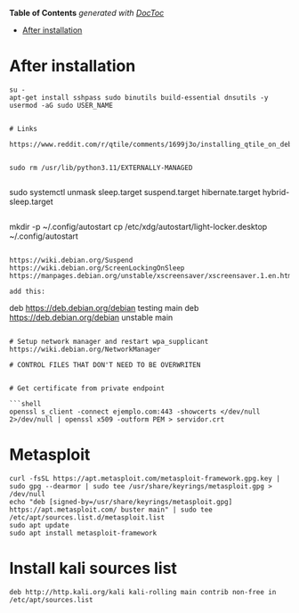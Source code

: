 <!-- START doctoc generated TOC please keep comment here to allow auto update -->
<!-- DON'T EDIT THIS SECTION, INSTEAD RE-RUN doctoc TO UPDATE -->
**Table of Contents**  *generated with [DocToc](https://github.com/thlorenz/doctoc)*

- [After installation](#after-installation)

<!-- END doctoc generated TOC please keep comment here to allow auto update -->

# After installation

```shell
su -
apt-get install sshpass sudo binutils build-essential dnsutils -y
usermod -aG sudo USER_NAME
```


```

# Links

https://www.reddit.com/r/qtile/comments/1699j3o/installing_qtile_on_debian_12_bookworm_guide/


sudo rm /usr/lib/python3.11/EXTERNALLY-MANAGED


```
sudo systemctl unmask sleep.target suspend.target hibernate.target hybrid-sleep.target
```

```
mkdir -p ~/.config/autostart
cp /etc/xdg/autostart/light-locker.desktop ~/.config/autostart
```

https://wiki.debian.org/Suspend
https://wiki.debian.org/ScreenLockingOnSleep
https://manpages.debian.org/unstable/xscreensaver/xscreensaver.1.en.html

add this:

```
deb https://deb.debian.org/debian testing main
deb https://deb.debian.org/debian unstable main
```

# Setup network manager and restart wpa_supplicant
https://wiki.debian.org/NetworkManager

# CONTROL FILES THAT DON'T NEED TO BE OVERWRITEN


# Get certificate from private endpoint

```shell
openssl s_client -connect ejemplo.com:443 -showcerts </dev/null 2>/dev/null | openssl x509 -outform PEM > servidor.crt
```

# Metasploit 

```shell
curl -fsSL https://apt.metasploit.com/metasploit-framework.gpg.key | sudo gpg --dearmor | sudo tee /usr/share/keyrings/metasploit.gpg > /dev/null
echo "deb [signed-by=/usr/share/keyrings/metasploit.gpg] https://apt.metasploit.com/ buster main" | sudo tee /etc/apt/sources.list.d/metasploit.list
sudo apt update
sudo apt install metasploit-framework
```

# Install kali sources list

```shell
deb http://http.kali.org/kali kali-rolling main contrib non-free in /etc/apt/sources.list

```